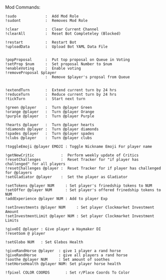 Mod Commands:

    !sudo             :  Add Mod Role
    !sudont           :  Removes Mod Role

    !clear            :  Clear Current Channel
    !clearAll         :  Reset Bot Completeley (Blocked)

    !restart          :  Restart Bot
    !uploadData       :  Upload Bot YAML Data File


    !popProposal      :  Put top proposal on Queue in Voting
    !setProp $num     :  Set proposal Number to $num
    !enableVoting     :  Enable voting 
    !removeProposal $player
                      :  Remove $player's propsal from Queue


    !extendTurn       :  Extend current turn by 24 hrs
    !reduceTurn       :  Reduce current turn by 24 hrs
    !tickTurn         :  Start next turn

    !green @player    :  Turn @player Green
    !orange @player   :  Turn @player Orange
    !purple @player   :  Turn @player Purple

    !hearts @player   :  Turn @player hearts
    !diamonds @player :  Turn @player diamonds
    !spades @player   :  Turn @player spades
    !clubs @player    :  Turn @player clubs
    
    !toggleEmoji @player EMOJI : Toggle Nickname Emoji For player name

    !getNewCritic            :  Perform weekly update of Critics
    !resetChallenges         :  Reset Tracker for "if player has challenged" for all players
    !resetChallenges @player :  Reset Tracker for if player has challenged for @players
    !setGladiator @player    :  Set the player as Gladiator

    !setTokens @player NUM     : Set player's frinedship tokens to NUM
    !setOffer @player NUM      : Set player's offered frinedship tokens to NUM
    !addExperience @player NUM : Add to player Exp

    !setInvestments @player NUM     : Set player Clockmarket Investment Amount
    !setInvestmentLimit @player NUM : Set player Clockmarket Investment Limits

    !giveDI @player : Give player a Haymaker DI
    !resetGom @ player

    !setGlobo NUM   : Set Glebos Health

    !giveRandHorse @player  : give 1 player a rand horse
    !giveRandHorse          : give all players a rand horse
    !soothe @player NUM     : Set amount of soothes
    !setHorseHealth @player NUM: Set player horse health

    !fpixel COLOR COORDS       : Set r/Place Coords To Color